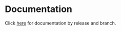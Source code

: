 # Documentation
Click [here][dotnet-standard-sdk-documentation] for documentation by release and branch.

[dotnet-standard-sdk-documentation]: https://atilatosta.github.io/dotnet-standard-sdk/
